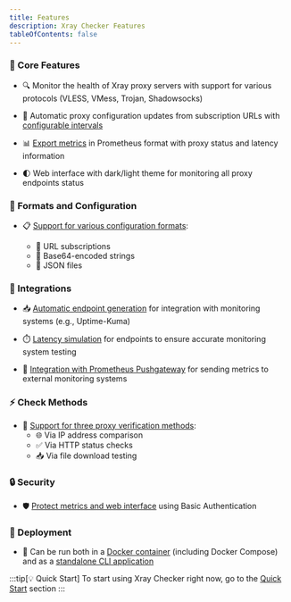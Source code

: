 ```yaml
---
title: Features
description: Xray Checker Features
tableOfContents: false
---
```


### 🚀 Core Features

- 🔍 Monitor the health of Xray proxy servers with support for various protocols (VLESS, VMess, Trojan, Shadowsocks)

- 🔄 Automatic proxy configuration updates from subscription URLs with [configurable intervals](/configuration/envs#subscription_update_interval)

- 📊 [Export metrics](/integrations/metrics) in Prometheus format with proxy status and latency information

- 🌓 Web interface with dark/light theme for monitoring all proxy endpoints status

### 📝 Formats and Configuration

- 📋 [Support for various configuration formats](/configuration/subscription):

  - 🔗 URL subscriptions
  - 🔐 Base64-encoded strings
  - 📄 JSON files

### 🔌 Integrations

- 📥 [Automatic endpoint generation](/integrations/uptime-kuma) for integration with monitoring systems (e.g., Uptime-Kuma)

- ⏱️ [Latency simulation](/configuration/advanced-conf) for endpoints to ensure accurate monitoring system testing

- 📡 [Integration with Prometheus Pushgateway](/integrations/prometheus#pushgateway-integration) for sending metrics to external monitoring systems

### ⚡ Check Methods

- 🔧 [Support for three proxy verification methods](/configuration/check-methods):
  - 🌐 Via IP address comparison
  - ✅ Via HTTP status checks
  - 📥 Via file download testing

### 🔒 Security

- 🛡️ [Protect metrics and web interface](/configuration/advanced-conf#security-settings) using Basic Authentication

### 🚀 Deployment

- 🐳 Can be run both in a [Docker container](/usage/docker) (including Docker Compose) and as a [standalone CLI application](/usage/cli)

:::tip[💡 Quick Start]
To start using Xray Checker right now, go to the [Quick Start](/intro/quick-start) section
:::
